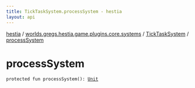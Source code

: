 ```yaml
---
title: TickTaskSystem.processSystem - hestia
layout: api
---
```


<div class='api-docs-breadcrumbs'><a href="../../index.html">hestia</a> / <a href="../index.html">worlds.gregs.hestia.game.plugins.core.systems</a> / <a href="index.html">TickTaskSystem</a> / <a href="./process-system.html">processSystem</a></div>

# processSystem

<div class="signature"><code><span class="keyword">protected</span> <span class="keyword">fun </span><span class="identifier">processSystem</span><span class="symbol">(</span><span class="symbol">)</span><span class="symbol">: </span><a href="https://kotlinlang.org/api/latest/jvm/stdlib/kotlin/-unit/index.html"><span class="identifier">Unit</span></a></code></div>

